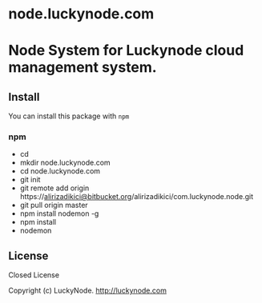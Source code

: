 # node.luckynode.com
# Node System for Luckynode cloud management system. 

## Install

You can install this package with `npm`

### npm

* cd
* mkdir node.luckynode.com
* cd node.luckynode.com
* git init
* git remote add origin https://alirizadikici@bitbucket.org/alirizadikici/com.luckynode.node.git
* git pull origin master
* npm install nodemon -g
* npm install
* nodemon

## License

Closed License

Copyright (c) LuckyNode. http://luckynode.com
